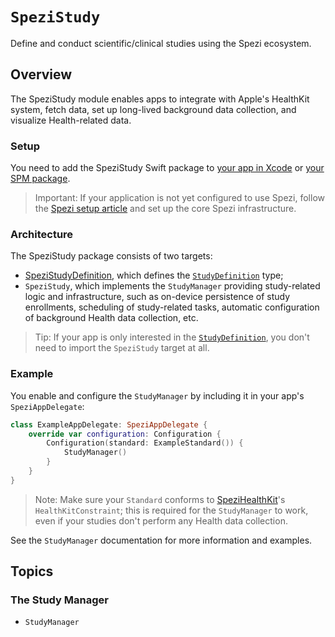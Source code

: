 # ``SpeziStudy``

<!--

This source file is part of the Stanford Spezi open source project

SPDX-FileCopyrightText: 2025 Stanford University and the project authors (see CONTRIBUTORS.md)

SPDX-License-Identifier: MIT
       
-->

Define and conduct scientific/clinical studies using the Spezi ecosystem.

## Overview

The SpeziStudy module enables apps to integrate with Apple's HealthKit system, fetch data, set up long-lived background data collection, and visualize Health-related data.

### Setup

You need to add the SpeziStudy Swift package to
 [your app in Xcode](https://developer.apple.com/documentation/xcode/adding-package-dependencies-to-your-app) or
 [your SPM package](https://developer.apple.com/documentation/xcode/creating-a-standalone-swift-package-with-xcode#Add-a-dependency-on-another-Swift-package).

> Important: If your application is not yet configured to use Spezi, follow the
 [Spezi setup article](https://swiftpackageindex.com/stanfordspezi/spezi/documentation/spezi/initial-setup) and set up the core Spezi infrastructure.

### Architecture

The SpeziStudy package consists of two targets:
- [SpeziStudyDefinition](https://swiftpackageindex.com/stanfordspezi/spezistudy/documentation/spezistudydefinition), which defines the [`StudyDefinition`](https://swiftpackageindex.com/stanfordspezi/spezistudy/documentation/spezistudydefinition/studydefinition) type;
- ``SpeziStudy``, which implements the ``StudyManager`` providing study-related logic and infrastructure, such as on-device persistence of study enrollments, scheduling of study-related tasks, automatic configuration of background Health data collection, etc.

> Tip: If your app is only interested in the [`StudyDefinition`](https://swiftpackageindex.com/stanfordspezi/spezistudy/documentation/spezistudydefinition/studydefinition), you don't need to import the ``SpeziStudy`` target at all.

### Example

You enable and configure the ``StudyManager`` by including it in your app's `SpeziAppDelegate`:
```swift
class ExampleAppDelegate: SpeziAppDelegate {
    override var configuration: Configuration {
        Configuration(standard: ExampleStandard()) {
            StudyManager()
        }
    }
}
```

> Note: Make sure your `Standard` conforms to [SpeziHealthKit](https://swiftpackageindex.com/stanfordspezi/spezihealthkit/)'s `HealthKitConstraint`; this is required for the ``StudyManager`` to work, even if your studies don't perform any Health data collection.

See the ``StudyManager`` documentation for more information and examples.

## Topics

### The Study Manager
- ``StudyManager``
